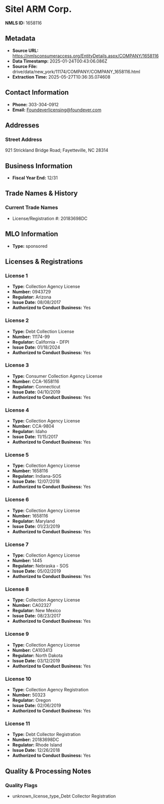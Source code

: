 # Sitel ARM Corp.

**NMLS ID:** 1658116

## Metadata
- **Source URL:** https://nmlsconsumeraccess.org/EntityDetails.aspx/COMPANY/1658116
- **Data Timestamp:** 2025-01-24T00:43:06.086Z
- **Source File:** drive/data/new_york/11174/COMPANY/COMPANY_1658116.html
- **Extraction Time:** 2025-05-27T10:36:35.074608

## Contact Information
- **Phone:** 303-304-0912
- **Email:** Foundeverlicensing@foundever.com

## Addresses
### Street Address
921 Strickland Bridge Road; Fayetteville, NC 28314

## Business Information
- **Fiscal Year End:** 12/31

## Trade Names & History
### Current Trade Names
- License/Registration #: 20183698DC

## MLO Information
- **Type:** sponsored

## Licenses & Registrations

### License 1
- **Type:** Collection Agency License
- **Number:** 0943729
- **Regulator:** Arizona
- **Issue Date:** 08/08/2017
- **Authorized to Conduct Business:** Yes

### License 2
- **Type:** Debt Collection License
- **Number:** 11174-99
- **Regulator:** California - DFPI
- **Issue Date:** 01/18/2024
- **Authorized to Conduct Business:** Yes

### License 3
- **Type:** Consumer Collection Agency License
- **Number:** CCA-1658116
- **Regulator:** Connecticut
- **Issue Date:** 04/10/2019
- **Authorized to Conduct Business:** Yes

### License 4
- **Type:** Collection Agency License
- **Number:** CCA-9804
- **Regulator:** Idaho
- **Issue Date:** 11/15/2017
- **Authorized to Conduct Business:** Yes

### License 5
- **Type:** Collection Agency License
- **Number:** 1658116
- **Regulator:** Indiana-SOS
- **Issue Date:** 12/07/2018
- **Authorized to Conduct Business:** Yes

### License 6
- **Type:** Collection Agency License
- **Number:** 1658116
- **Regulator:** Maryland
- **Issue Date:** 01/23/2019
- **Authorized to Conduct Business:** Yes

### License 7
- **Type:** Collection Agency License
- **Number:** 1445
- **Regulator:** Nebraska - SOS
- **Issue Date:** 05/02/2019
- **Authorized to Conduct Business:** Yes

### License 8
- **Type:** Collection Agency License
- **Number:** CA02327
- **Regulator:** New Mexico
- **Issue Date:** 08/23/2017
- **Authorized to Conduct Business:** Yes

### License 9
- **Type:** Collection Agency License
- **Number:** CA103413
- **Regulator:** North Dakota
- **Issue Date:** 03/12/2019
- **Authorized to Conduct Business:** Yes

### License 10
- **Type:** Collection Agency Registration
- **Number:** 50323
- **Regulator:** Oregon
- **Issue Date:** 02/06/2019
- **Authorized to Conduct Business:** Yes

### License 11
- **Type:** Debt Collector Registration
- **Number:** 20183698DC
- **Regulator:** Rhode Island
- **Issue Date:** 12/26/2018
- **Authorized to Conduct Business:** Yes

## Quality & Processing Notes
### Quality Flags
- unknown_license_type_Debt Collector Registration
